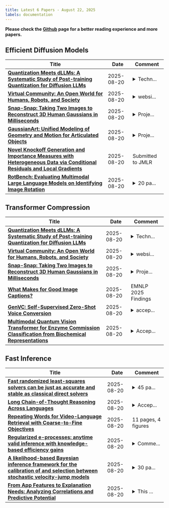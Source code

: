 ```yaml
---
title: Latest 6 Papers - August 22, 2025
labels: documentation
---
```

**Please check the [Github](https://github.com/zezhishao/MTS_Daily_ArXiv) page for a better reading experience and more papers.**

## Efficient Diffusion Models
| **Title** | **Date** | **Comment** |
| --- | --- | --- |
| **[Quantization Meets dLLMs: A Systematic Study of Post-training Quantization for Diffusion LLMs](http://arxiv.org/abs/2508.14896v1)** | 2025-08-20 | <details><summary>Techn...</summary><p>Technical Report, Work in Progress</p></details> |
| **[Virtual Community: An Open World for Humans, Robots, and Society](http://arxiv.org/abs/2508.14893v1)** | 2025-08-20 | <details><summary>websi...</summary><p>website https://virtual-community-ai.github.io/</p></details> |
| **[Snap-Snap: Taking Two Images to Reconstruct 3D Human Gaussians in Milliseconds](http://arxiv.org/abs/2508.14892v1)** | 2025-08-20 | <details><summary>Proje...</summary><p>Project page: https://hustvl.github.io/Snap-Snap/</p></details> |
| **[GaussianArt: Unified Modeling of Geometry and Motion for Articulated Objects](http://arxiv.org/abs/2508.14891v1)** | 2025-08-20 | <details><summary>Proje...</summary><p>Project Page: https://sainingzhang.github.io/project/gaussianart/</p></details> |
| **[Novel Knockoff Generation and Importance Measures with Heterogeneous Data via Conditional Residuals and Local Gradients](http://arxiv.org/abs/2508.14882v1)** | 2025-08-20 | Submitted to JMLR |
| **[RotBench: Evaluating Multimodal Large Language Models on Identifying Image Rotation](http://arxiv.org/abs/2508.13968v2)** | 2025-08-20 | <details><summary>20 pa...</summary><p>20 pages. Code and data: https://github.com/tianyiniu/RotBench</p></details> |

## Transformer Compression
| **Title** | **Date** | **Comment** |
| --- | --- | --- |
| **[Quantization Meets dLLMs: A Systematic Study of Post-training Quantization for Diffusion LLMs](http://arxiv.org/abs/2508.14896v1)** | 2025-08-20 | <details><summary>Techn...</summary><p>Technical Report, Work in Progress</p></details> |
| **[Virtual Community: An Open World for Humans, Robots, and Society](http://arxiv.org/abs/2508.14893v1)** | 2025-08-20 | <details><summary>websi...</summary><p>website https://virtual-community-ai.github.io/</p></details> |
| **[Snap-Snap: Taking Two Images to Reconstruct 3D Human Gaussians in Milliseconds](http://arxiv.org/abs/2508.14892v1)** | 2025-08-20 | <details><summary>Proje...</summary><p>Project page: https://hustvl.github.io/Snap-Snap/</p></details> |
| **[What Makes for Good Image Captions?](http://arxiv.org/abs/2405.00485v3)** | 2025-08-20 | EMNLP 2025 Findings |
| **[GenVC: Self-Supervised Zero-Shot Voice Conversion](http://arxiv.org/abs/2502.04519v2)** | 2025-08-20 | <details><summary>accep...</summary><p>accepted by 2025 IEEE ASRU</p></details> |
| **[Multimodal Quantum Vision Transformer for Enzyme Commission Classification from Biochemical Representations](http://arxiv.org/abs/2508.14844v1)** | 2025-08-20 | <details><summary>Accep...</summary><p>Accepted at IEEE International Conference on Quantum Artificial Intelligence (QAI) 2025</p></details> |

## Fast Inference
| **Title** | **Date** | **Comment** |
| --- | --- | --- |
| **[Fast randomized least-squares solvers can be just as accurate and stable as classical direct solvers](http://arxiv.org/abs/2406.03468v3)** | 2025-08-20 | <details><summary>45 pa...</summary><p>45 pages, 6 figures; v3 revisions to improve presentation and clarity</p></details> |
| **[Long Chain-of-Thought Reasoning Across Languages](http://arxiv.org/abs/2508.14828v1)** | 2025-08-20 | <details><summary>Accep...</summary><p>Accepted to SCALR @ COLM 2025</p></details> |
| **[Repeating Words for Video-Language Retrieval with Coarse-to-Fine Objectives](http://arxiv.org/abs/2508.14812v1)** | 2025-08-20 | 11 pages, 4 figures |
| **[Regularized e-processes: anytime valid inference with knowledge-based efficiency gains](http://arxiv.org/abs/2410.01427v4)** | 2025-08-20 | <details><summary>Comme...</summary><p>Comments welcome (via email or) at https://researchers.one/articles/24.09.00003</p></details> |
| **[A likelihood-based Bayesian inference framework for the calibration of and selection between stochastic velocity-jump models](http://arxiv.org/abs/2505.19292v2)** | 2025-08-20 | <details><summary>30 pa...</summary><p>30 pages, 8 figures SI: 21 pages, 17 figures</p></details> |
| **[From App Features to Explanation Needs: Analyzing Correlations and Predictive Potential](http://arxiv.org/abs/2508.03881v2)** | 2025-08-20 | <details><summary>This ...</summary><p>This paper has been accepted at the 33rd IEEE International Requirements Engineering Workshop (REW 2025)</p></details> |

